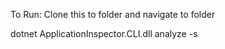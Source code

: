 To Run:
  Clone this to folder and navigate to folder
  
  dotnet ApplicationInspector.CLI.dll analyze -s <path-to-code>
  
